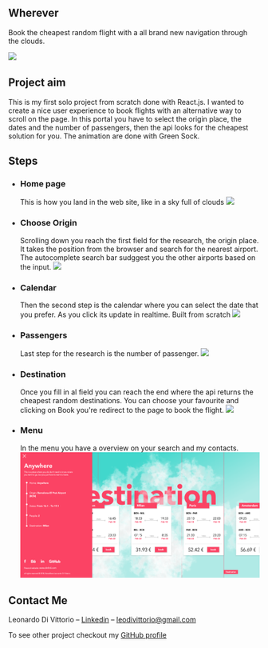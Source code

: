 ## Wherever

Book the cheapest random flight with a all brand new navigation through the clouds.

![](readme_assets/anywhere.gif)

## Project aim

This is my first solo project from scratch done with React.js. I wanted to create a nice user experience to book flights with an alternative way to scroll on the page.
In this portal you have to select the origin place, the dates and the number of passengers, then the api looks for the cheapest solution for you. The animation are done with Green Sock.

## Steps

* ### Home page
    This is how you land in the web site, like in a sky full of clouds
    ![](readme_assets/anywhere_title.png)
* ### Choose Origin
  Scrolling down you reach the first field for the research, the origin place. It takes the position from the browser and search for the nearest airport. The autocomplete search bar sudggest you the other airports based on the input.
    ![](readme_assets/anywhere_origin.png)
* ### Calendar
    Then the second step is the calendar where you can select the date that you prefer. As you click its update in realtime. Built from scratch
     ![](readme_assets/anywhere_calendar.png)
* ### Passengers
    Last step for the research is the number of passenger.
    ![](readme_assets/anywhere_passenger.png)
* ### Destination
    Once you fill in al field you can reach the end where the api returns the cheapest random destinations. You can choose your favourite and clicking on Book you're redirect to the page to book the flight.
    ![](readme_assets/anywhere_destination.png)
* ### Menu
  In the menu you have a overview on your search and my contacts.
    ![](readme_assets/anywhere_menu.png)


## Contact Me

Leonardo Di Vittorio – [Linkedin](https://www.linkedin.com/in/leonardo-di-vittorio-092679a6/) – leodivittorio@gmail.com

To see other project checkout my [GitHub profile](https://github.com/Leon31)
